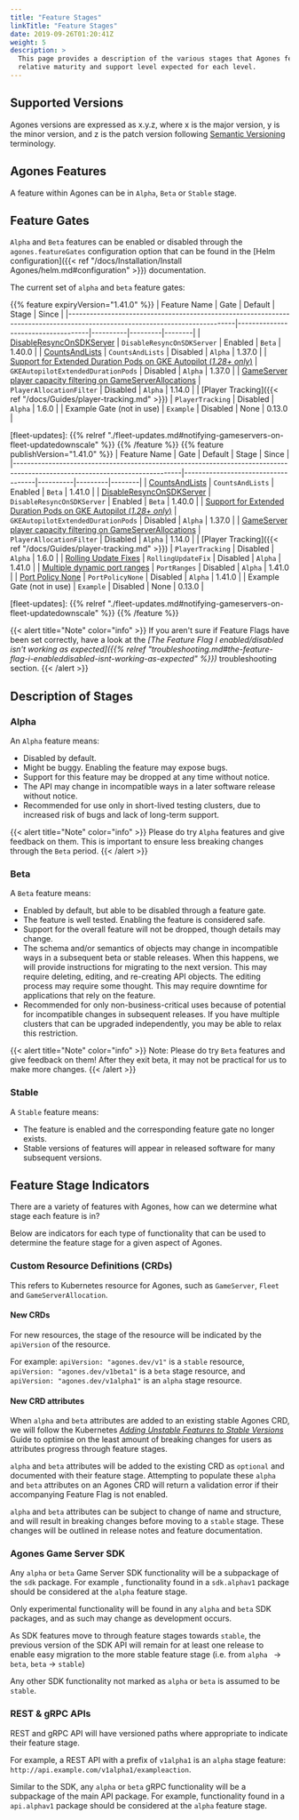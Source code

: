 ```yaml
---
title: "Feature Stages"
linkTitle: "Feature Stages"
date: 2019-09-26T01:20:41Z
weight: 5
description: >
  This page provides a description of the various stages that Agones features can be in, and the
  relative maturity and support level expected for each level.
---
```


## Supported Versions

Agones versions are expressed as x.y.z, where x is the major version, y is the minor version, and z is the patch version
following [Semantic Versioning](http://semver.org/) terminology.

## Agones Features

A feature within Agones can be in `Alpha`, `Beta` or `Stable` stage.

## Feature Gates

`Alpha` and `Beta` features can be enabled or disabled through the `agones.featureGates` configuration option 
that can be found in the [Helm configuration]({{< ref "/docs/Installation/Install Agones/helm.md#configuration" >}}) documentation.

The current set of `alpha` and `beta` feature gates:

{{% feature expiryVersion="1.41.0" %}}
| Feature Name                                                                                                                | Gate                               | Default  | Stage   | Since  |
|-----------------------------------------------------------------------------------------------------------------------------|------------------------------------|----------|---------|--------|
| [DisableResyncOnSDKServer](https://github.com/googleforgames/agones/issues/3377)                                            | `DisableResyncOnSDKServer`         | Enabled  | `Beta`  | 1.40.0 |
| [CountsAndLists](https://github.com/googleforgames/agones/issues/2716)                                                      | `CountsAndLists`                   | Disabled | `Alpha` | 1.37.0 |
| [Support for Extended Duration Pods on GKE Autopilot (*1.28+ only*)](https://github.com/googleforgames/agones/issues/3386)  | `GKEAutopilotExtendedDurationPods` | Disabled | `Alpha` | 1.37.0 |
| [GameServer player capacity filtering on GameServerAllocations](https://github.com/googleforgames/agones/issues/1239)       | `PlayerAllocationFilter`           | Disabled | `Alpha` | 1.14.0 |
| [Player Tracking]({{< ref "/docs/Guides/player-tracking.md" >}})                                                            | `PlayerTracking`                   | Disabled | `Alpha` | 1.6.0  |
| Example Gate (not in use)                                                                                                   | `Example`                          | Disabled | None    | 0.13.0 |

[fleet-updates]: {{% relref "./fleet-updates.md#notifying-gameservers-on-fleet-updatedownscale" %}}
{{% /feature %}}
{{% feature publishVersion="1.41.0" %}}
| Feature Name                                                                                                                | Gate                               | Default  | Stage   | Since  |
|-----------------------------------------------------------------------------------------------------------------------------|------------------------------------|----------|---------|--------|
| [CountsAndLists](https://github.com/googleforgames/agones/issues/2716)                                                      | `CountsAndLists`                   | Enabled  | `Beta` | 1.41.0 |
| [DisableResyncOnSDKServer](https://github.com/googleforgames/agones/issues/3377)                                            | `DisableResyncOnSDKServer`         | Enabled  | `Beta`  | 1.40.0 |
| [Support for Extended Duration Pods on GKE Autopilot (*1.28+ only*)](https://github.com/googleforgames/agones/issues/3386)  | `GKEAutopilotExtendedDurationPods` | Disabled | `Alpha` | 1.37.0 |
| [GameServer player capacity filtering on GameServerAllocations](https://github.com/googleforgames/agones/issues/1239)       | `PlayerAllocationFilter`           | Disabled | `Alpha` | 1.14.0 |
| [Player Tracking]({{< ref "/docs/Guides/player-tracking.md" >}})                                                            | `PlayerTracking`                   | Disabled | `Alpha` | 1.6.0  |
| [Rolling Update Fixes](https://github.com/googleforgames/agones/issues/3688)                                                | `RollingUpdateFix`                 | Disabled | `Alpha` | 1.41.0 |
| [Multiple dynamic port ranges](https://github.com/googleforgames/agones/issues/1911)                                        | `PortRanges`                       | Disabled | `Alpha` | 1.41.0 |
| [Port Policy None](https://github.com/googleforgames/agones/issues/3804)                                                    | `PortPolicyNone`                   | Disabled | `Alpha` | 1.41.0 |
| Example Gate (not in use)                                                                                                   | `Example`                          | Disabled | None    | 0.13.0 |

[fleet-updates]: {{% relref "./fleet-updates.md#notifying-gameservers-on-fleet-updatedownscale" %}}
{{% /feature %}}

{{< alert title="Note" color="info" >}}
If you aren't sure if Feature Flags have been set correctly, have a look at the
_[The Feature Flag I enabled/disabled isn't working as expected]({{% relref "troubleshooting.md#the-feature-flag-i-enableddisabled-isnt-working-as-expected" %}})_
troubleshooting section.
{{< /alert >}}

## Description of Stages

### Alpha

An `Alpha` feature means:

* Disabled by default.
* Might be buggy. Enabling the feature may expose bugs.
* Support for this feature may be dropped at any time without notice.
* The API may change in incompatible ways in a later software release without notice.
* Recommended for use only in short-lived testing clusters, due to increased risk of bugs and lack of long-term support.

{{< alert title="Note" color="info" >}}
Please do try `Alpha` features and give feedback on them. This is important to ensure less breaking changes
through the `Beta` period.
{{< /alert >}}

### Beta

A `Beta` feature means:

* Enabled by default, but able to be disabled through a feature gate.
* The feature is well tested. Enabling the feature is considered safe.
* Support for the overall feature will not be dropped, though details may change.
* The schema and/or semantics of objects may change in incompatible ways in a subsequent beta or stable releases. When
  this happens, we will provide instructions for migrating to the next version. This may require deleting, editing,
  and re-creating API objects. The editing process may require some thought. This may require downtime for
  applications that rely on the feature.
* Recommended for only non-business-critical uses because of potential for incompatible changes in subsequent releases.
  If you have multiple clusters that can be upgraded independently, you may be able to relax this restriction.

{{< alert title="Note" color="info" >}}
Note: Please do try `Beta` features and give feedback on them! After they exit beta, it may not be practical for us
to make more changes.
{{< /alert >}}

### Stable

A `Stable` feature means:

* The feature is enabled and the corresponding feature gate no longer exists.
* Stable versions of features will appear in released software for many subsequent versions.

## Feature Stage Indicators

There are a variety of features with Agones, how can we determine what stage each feature is in?

Below are indicators for each type of functionality that can be used to determine the feature stage for a given aspect
of Agones.

### Custom Resource Definitions (CRDs)

This refers to Kubernetes resource for Agones, such as `GameServer`, `Fleet` and `GameServerAllocation`.

#### New CRDs

For new resources, the stage of the resource will be indicated by the `apiVersion` of the resource.

For example: `apiVersion: "agones.dev/v1"` is a `stable` resource, `apiVersion: "agones.dev/v1beta1"` is a `beta`
 stage resource, and `apiVersion: "agones.dev/v1alpha1"` is an `alpha` stage resource.

#### New CRD attributes

When `alpha` and `beta` attributes are added to an existing stable Agones CRD, we will follow the Kubernetes [_Adding
 Unstable Features to Stable Versions_](https://github.com/kubernetes/community/blob/master/contributors/devel/sig-architecture/api_changes.md#adding-unstable-features-to-stable-versions)
Guide to optimise on the least amount of breaking changes for users as attributes progress through feature stages.

`alpha` and `beta` attributes will be added to the existing CRD as `optional` and documented with their feature stage.
Attempting to populate these `alpha` and `beta` attributes on an Agones CRD will return a validation error if their
 accompanying Feature Flag is not enabled.

`alpha` and `beta` attributes can be subject to change of name and structure, and will result in breaking changes
 before moving to a `stable` stage. These changes will be outlined in release notes and feature documentation. 

### Agones Game Server SDK

Any `alpha` or `beta` Game Server SDK functionality will be a subpackage of the `sdk` package. For example
, functionality found in a `sdk.alphav1` package should be considered at the `alpha` feature stage.

Only experimental functionality will be found in any `alpha` and `beta` SDK packages, and as such may change as 
development occurs. 

As SDK features move to through feature stages towards `stable`, the previous version of the SDK API
will remain for at least one release to enable easy migration to the more stable feature stage (i.e. from `alpha
` -> `beta`, `beta` -> `stable`)

Any other SDK functionality not marked as `alpha` or `beta` is assumed to be `stable`.

### REST & gRPC APIs 

REST and gRPC API will have versioned paths where appropriate to indicate their feature stage.

For example, a REST API with a prefix of `v1alpha1` is an `alpha` stage feature: 
`http://api.example.com/v1alpha1/exampleaction`.

Similar to the SDK, any `alpha` or `beta` gRPC functionality will be a subpackage of the main API package.
For example, functionality found in a `api.alphav1` package should be considered at the `alpha` feature stage. 
